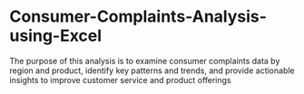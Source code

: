 # Consumer-Complaints-Analysis-using-Excel
The purpose of this analysis is to examine consumer complaints data by region and product, identify key patterns and trends, and provide actionable insights to improve customer service and product offerings
